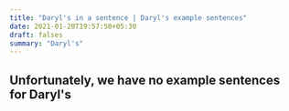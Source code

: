 ```yaml
---
title: "Daryl's in a sentence | Daryl's example sentences"
date: 2021-01-20T19:57:50+05:30
draft: falses
summary: "Daryl's"
---
```

## Unfortunately, we have no example sentences for Daryl's                 
